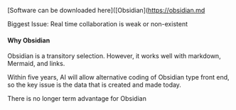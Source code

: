 [Software can be downloaded here]([Obsidian](https://obsidian.md

Biggest Issue:  Real time collaboration is weak or non-existent 
#### Why Obsidian

Obsidian is a transitory selection.  However, it works well with markdown, Mermaid, and links.

Within five years, AI will allow alternative coding of Obsidian type front end, so the key issue is the data that is created and made today.  

There is no longer term advantage for Obsidian